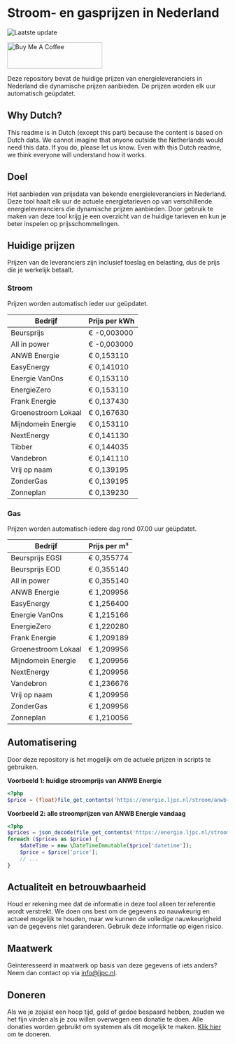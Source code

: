 # Stroom- en gasprijzen in Nederland

![Laatste update](https://img.shields.io/badge/laatste%20update-2025--05--26%2015%3A00%20CET-brightgreen)

<a href="https://www.buymeacoffee.com/Lars-" target="_blank"><img src="https://cdn.buymeacoffee.com/buttons/v2/default-orange.png" alt="Buy Me A Coffee" height="60" style="height: 60px !important;width: 217px !important;" ></a>

Deze repository bevat de huidige prijzen van energieleveranciers in Nederland die dynamische prijzen aanbieden. De prijzen worden elk uur automatisch geüpdatet.

## Why Dutch?

This readme is in Dutch (except this part) because the content is based on Dutch data. We cannot imagine that anyone outside the Netherlands would need this data. If you do, please let us know. Even with this Dutch readme, we think
everyone will understand how it works.

## Doel

Het aanbieden van prijsdata van bekende energieleveranciers in Nederland. Deze tool haalt elk uur de actuele energietarieven op van verschillende energieleveranciers die dynamische prijzen aanbieden. Door gebruik te maken van deze tool
krijg je een overzicht van de huidige tarieven en kun je beter inspelen op prijsschommelingen.

## Huidige prijzen

Prijzen van de leveranciers zijn inclusief toeslag en belasting, dus de prijs die je werkelijk betaalt.

### Stroom

Prijzen worden automatisch ieder uur geüpdatet.

 Bedrijf | Prijs per kWh 
---------|---------------
Beursprijs | € -0,003000
All in power | € -0,003000
ANWB Energie | € 0,153110
EasyEnergy | € 0,141010
Energie VanOns | € 0,153110
EnergieZero | € 0,153110
Frank Energie | € 0,137430
Groenestroom Lokaal | € 0,167630
Mijndomein Energie | € 0,153110
NextEnergy | € 0,141130
Tibber | € 0,144035
Vandebron | € 0,141110
Vrij op naam | € 0,139195
ZonderGas | € 0,139195
Zonneplan | € 0,139230


### Gas

Prijzen worden automatisch iedere dag rond 07.00 uur geüpdatet.

 Bedrijf | Prijs per m³ 
---------|--------------
Beursprijs EGSI | € 0,355774
Beursprijs EOD | € 0,355140
All in power | € 0,355140
ANWB Energie | € 1,209956
EasyEnergy | € 1,256400
Energie VanOns | € 1,215166
EnergieZero | € 1,220280
Frank Energie | € 1,209189
Groenestroom Lokaal | € 1,209956
Mijndomein Energie | € 1,209956
NextEnergy | € 1,209956
Vandebron | € 1,236676
Vrij op naam | € 1,209956
ZonderGas | € 1,209956
Zonneplan | € 1,210056


## Automatisering

Door deze repository is het mogelijk om de actuele prijzen in scripts te gebruiken.

**Voorbeeld 1: huidige stroomprijs van ANWB Energie**

```php
<?php
$price = (float)file_get_contents('https://energie.ljpc.nl/stroom/anwb-energie-nu.txt');

```

**Voorbeeld 2: alle stroomprijzen van ANWB Energie vandaag**

```php
<?php
$prices = json_decode(file_get_contents('https://energie.ljpc.nl/stroom/all-in-power-vandaag.json'),true);
foreach ($prices as $price) {
    $dateTime = new \DateTimeImmutable($price['datetime']);
    $price = $price['price'];
    // ...
}
```

## Actualiteit en betrouwbaarheid

Houd er rekening mee dat de informatie in deze tool alleen ter referentie wordt verstrekt. We doen ons best om de gegevens zo nauwkeurig en actueel mogelijk te houden, maar we kunnen de volledige nauwkeurigheid van de gegevens niet
garanderen. Gebruik deze informatie op eigen risico.

## Maatwerk

Geïnteresseerd in maatwerk op basis van deze gegevens of iets anders? Neem dan contact op
via [info@ljpc.nl](mailto:info@ljpc.nl?subject=Energie%20prijzen).

## Doneren

Als we je zojuist een hoop tijd, geld of gedoe bespaard hebben, zouden we het fijn vinden als je zou willen overwegen een
donatie te doen. Alle donaties worden gebruikt om systemen als dit mogelijk te
maken. [Klik hier](https://www.buymeacoffee.com/Lars-) om te doneren.
